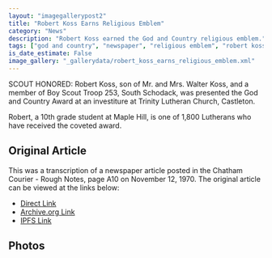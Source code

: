 ```yaml
---
layout: "imagegallerypost2"
title: "Robert Koss Earns Religious Emblem"
category: "News"
description: "Robert Koss earned the God and Country religious emblem."
tags: ["god and country", "newspaper", "religious emblem", "robert koss", "the chatam courier", "trinity lutheran church", "troop 253"]
is_date_estimate: False
image_gallery: "_gallerydata/robert_koss_earns_religious_emblem.xml"
---
```


SCOUT HONORED: Robert Koss, son of Mr. and Mrs. Walter Koss, and a member of Boy Scout Troop 253, South Schodack, was presented the God and Country Award at an investiture at Trinity Lutheran Church, Castleton.

Robert, a 10th grade student at Maple Hill, is one of 1,800 Lutherans who have received the coveted award.

## Original Article

This was a transcription of a newspaper article posted in the Chatham Courier - Rough Notes, page A10 on November 12, 1970.  The original article can be viewed at the links below:

* [Direct Link](https://files.bsatroop53.com/newspapers/1970/chatham_courier_1970_nov_12_koss_religious_award.pdf)
* [Archive.org Link](https://archive.org/details/chatham_courier_1970_nov_12_koss_religious_award)
* [IPFS Link](https://ipfs.shendrick.net/ipfs/QmV2mNt3iUb2qVT4xemr4jgjKWYyvayz2Las6BJqgVeHUe)

## Photos

